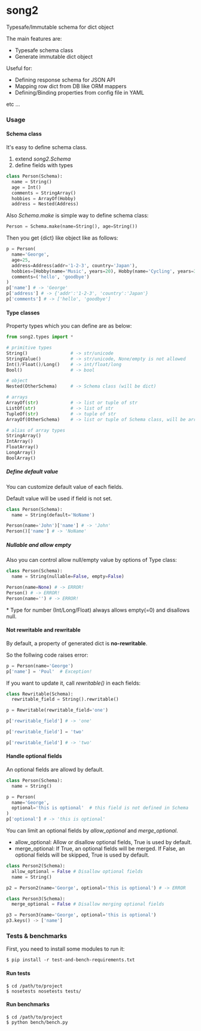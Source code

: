 # song2
Typesafe/Immutable schema for dict object

The main features are:

- Typesafe schema class
- Generate immutable dict object

Useful for:

- Defining response schema for JSON API
- Mapping row dict from DB like ORM mappers
- Defining/Binding properties from config file in YAML

etc ...

### Usage

#### Schema class
It's easy to define schema class.

1. extend *song2.Schema*
2. define fields with types

```python
class Person(Schema):
  name = String()
  age = Int()
  comments = StringArray()
  hobbies = ArrayOf(Hobby)
  address = Nested(Address)
```

Also *Schema.make* is simple way to define schema class:

```python
Person = Schema.make(name=String(), age=String())
```

Then you get {dict} like object like as follows:

```python
p = Person(
  name='George',
  age=25,
  address=Address(addr='1-2-3', country='Japan'),
  hobbies=[Hobby(name='Music', years=20), Hobby(name='Cycling', years=3)],
  comments=('hello', 'goodbye')
)
p['name'] # -> 'George'
p['address'] # -> {'addr':'1-2-3', 'country':'Japan'}
p['comments'] # -> ['hello', 'goodbye']
```

#### Type classes

Property types which you can define are as below:

```python
from song2.types import *

# primitive types
String()                # -> str/unicode
StringValue()           # -> str/unicode, None/empty is not allowed
Int()/Float()/Long()    # -> int/float/long
Bool()                  # -> bool

# object
Nested(OtherSchema)     # -> Schema class (will be dict)

# arrays
ArrayOf(str)            # -> list or tuple of str
ListOf(str)             # -> list of str
TupleOf(str)            # -> tuple of str
ArrayOf(OtherSchema)    # -> list or tuple of Schema class, will be array of dict

# alias of array types
StringArray()
IntArray()
FloatArray()
LongArray()
BoolArray()
```

##### Define default value

You can customize default value of each fields.

Default value will be used if field is not set.

```python
class Person(Schema):
  name = String(default='NoName')

Person(name='John')['name'] # -> 'John'
Person()['name'] # -> 'NoName'
```

##### Nullable and allow empty

Also you can control allow null/empty value by options of Type class:


```python
class Person(Schema):
  name = String(nullable=False, empty=False)

Person(name=None) # -> ERROR!
Person() # -> ERROR!
Person(name='') # -> ERROR!
```

\* Type for number (Int/Long/Float) always allows empty(=0) and disallows null.


#### Not rewritable and rewritable

By default, a property of generated dict is **no-rewritable**.


So the follwing code raises error:

```python
p = Person(name='George')
p['name'] = 'Poul'  # Exception!
```

If you want to update it, call *rewritable()* in each fields:

```python
class Rewritable(Schema):
  rewritable_field = String().rewritable()

p = Rewritable(rewritable_field='one')

p['rewritable_field'] # -> 'one'

p['rewritable_field'] = 'two'

p['rewritable_field'] # -> 'two'
```

#### Handle optional fields

An optional fields are allowd by default.

```python
class Person(Schema):
  name = String()

p = Person(
  name='George',
  optional='this is optional'  # this field is not defined in Schema
)
p['optional'] # -> 'this is optional'
```

You can limit an optional fields by *allow_optional* and *merge_optional*.

* allow_optional: Allow or disallow optional fields, True is used by default.
* merge_optional: If True, an optional fields will be merged. If False, an optional fields will be skipped, True is used by default.

```python
class Person2(Schema):
  allow_optional = False # Disallow optional fields
  name = String()

p2 = Person2(name='George', optional='this is optional') # -> ERROR

class Person3(Schema):
  merge_optional = False # Disallow merging optional fields

p3 = Person3(name='George', optional='this is optional')
p3.keys() -> ['name']
```


### Tests & benchmarks

First, you need to install some modules to run it:

```
$ pip install -r test-and-bench-requirements.txt
```

#### Run tests

```
$ cd /path/to/project
$ nosetests nosetests tests/
```

#### Run benchmarks

```
$ cd /path/to/project
$ python bench/bench.py
```

